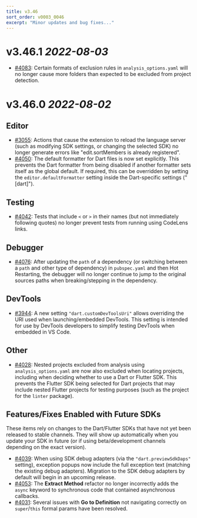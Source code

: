 ```yaml
---
title: v3.46
sort_order: v0003_0046
excerpt: "Minor updates and bug fixes..."
---
```


# v3.46.1 *2022-08-03*

- [#4083](https://github.com/Dart-Code/Dart-Code/issues/4083): Certain formats of exclusion rules in `analysis_options.yaml` will no longer cause more folders than expected to be excluded from project detection.

# v3.46.0 *2022-08-02*

## Editor

- [#3055](https://github.com/Dart-Code/Dart-Code/issues/3055): Actions that cause the extension to reload the language server (such as modifying SDK settings, or changing the selected SDK) no longer generate errors like "edit.sortMembers is already registered".
- [#4050](https://github.com/Dart-Code/Dart-Code/issues/4050): The default formatter for Dart files is now set explicitly. This prevents the Dart formatter from being disabled if another formatter sets itself as the global default. If required, this can be overridden by setting the `editor.defaultFormatter` setting inside the Dart-specific settings ("[dart]").

## Testing

- [#4042](https://github.com/Dart-Code/Dart-Code/issues/4042): Tests that include `<` or `>` in their names (but not immediately following quotes) no longer prevent tests from running using CodeLens links.

## Debugger

- [#4076](https://github.com/Dart-Code/Dart-Code/issues/4076): After updating the `path` of a dependency (or switching between a `path` and other type of dependency) in `pubspec.yaml` and then Hot Restarting, the debugger will no longer continue to jump to the original sources paths when breaking/stepping in the dependency.

## DevTools

- [#3944](https://github.com/Dart-Code/Dart-Code/issues/3944): A new setting `"dart.customDevToolsUri"` allows overriding the URI used when launching/embedded DevTools. This setting is intended for use by DevTools developers to simplify testing DevTools when embedded in VS Code.

## Other

- [#4028](https://github.com/Dart-Code/Dart-Code/issues/4028): Nested projects excluded from analysis using `analysis_options.yaml` are now also excluded when locating projects, including when deciding whether to use a Dart or Flutter SDK. This prevents the Flutter SDK being selected for Dart projects that may include nested Flutter projects for testing purposes (such as the project for the `linter` package).


## Features/Fixes Enabled with Future SDKs

These items rely on changes to the Dart/Flutter SDKs that have not yet been released to stable channels. They will show up automatically when you update your SDK in future (or if using beta/development channels depending on the exact version).

- [#4039](https://github.com/Dart-Code/Dart-Code/issues/4039): When using SDK debug adapters (via the `"dart.previewSdkDaps"` setting), exception popups now include the full exception text (matching the existing debug adapters). Migration to the SDK debug adapters by default will begin in an upcoming release.
- [#4053](https://github.com/Dart-Code/Dart-Code/issues/4053): The **Extract Method** refactor no longer incorrectly adds the `async` keyword to synchronous code that contained asynchronous callbacks.
- [#4031](https://github.com/Dart-Code/Dart-Code/issues/4031): Several issues with **Go to Definition** not navigating correctly on `super`/`this` formal params have been resolved.
